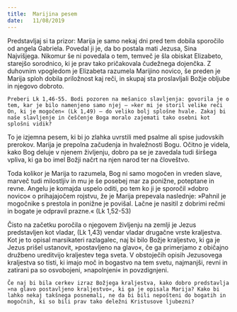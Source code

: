 ```yaml
---
title:  Marijina pesem
date:   11/08/2019
---
```


Predstavljaj si ta prizor: Marija je samo nekaj dni pred tem dobila sporočilo od angela Gabriela. Povedal ji je, da bo postala mati Jezusa, Sina Najvišjega. Nikomur še ni povedala o tem, temveč je šla obiskat Elizabeto, starejšo sorodnico, ki je prav tako pričakovala čudežnega dojenčka. Z duhovnim vpogledom je Elizabeta razumela Marijino novico, še preden je Marija sploh dobila priložnost kaj reči, in skupaj sta proslavljali Božje obljube in njegovo dobroto.

`Preberi Lk 1,46-55. Bodi pozoren na mešanico slavljenja: govorila je o tem, kar je bilo namenjeno samo njej – »ker mi je storil velike reči On, ki je mogočen« (Lk 1,49) – do veliko bolj splošne hvale. Zakaj bi naše slavljenje in češčenje Boga moralo zajemati tako osebni kot splošni vidik?`

To je izjemna pesem, ki bi jo zlahka uvrstili med psalme ali spise judovskih prerokov. Marija je prepolna začudenja in hvaležnosti Bogu. Očitno je videla, kako Bog deluje v njenem življenju, dobro pa se je zavedala tudi širšega vpliva, ki ga bo imel Božji načrt na njen narod ter na človeštvo.

Toda kolikor je Marija to razumela, Bog ni samo mogočen in vreden slave, marveč tudi milostljiv in mu je še posebej mar za ponižne, poteptane in revne. Angelu je komajda uspelo oditi, po tem ko ji je sporočil »dobro novico« o prihajajočem rojstvu, že je Marija prepevala naslednje: »Pahnil je mogočnike s prestola in ponižne je povišal. Lačne je nasitil z dobrimi rečmi in bogate je odpravil prazne.« (Lk 1,52-53)

Čisto na začetku poročila o njegovem življenju na zemlji je Jezus predstavljen kot vladar, (Lk 1,43) vendar vladar drugačne vrste kraljestva. Kot je to opisal marsikateri razlagalec, naj bi bilo Božje kraljestvo, ki ga je Jezus prišel ustanovit, »postavljeno na glavo«, če ga primerjamo z običajno družbeno ureditvijo kraljestev tega sveta. V obstoječih opisih Jezusovega kraljestva so tisti, ki imajo moč in bogastvo na tem svetu, najmanjši, revni in zatirani pa so osvobojeni, »napolnjeni« in povzdignjeni.

`Če naj bi bila cerkev izraz Božjega kraljestva, kako dobro predstavlja »na glavo postavljeno kraljestvo«, ki ga je opisala Marija? Kako bi lahko nekaj takšnega posnemali, ne da bi bili nepošteni do bogatih in mogočnih, ki so bili prav tako deležni Kristusove ljubezni?`
